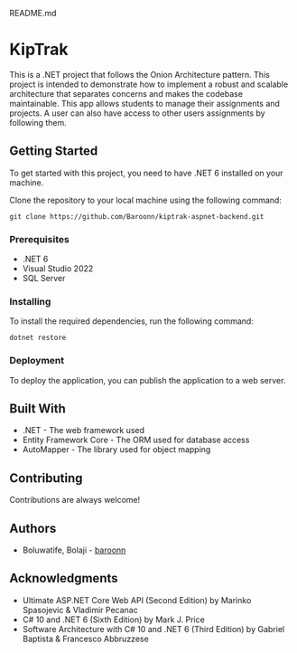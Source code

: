 README.md

# KipTrak

This is a .NET project that follows the Onion Architecture pattern. This project is intended to demonstrate how to implement a robust and scalable architecture that separates concerns and makes the codebase maintainable. 
This app allows students to manage their assignments and projects. A user can also have access to other users assignments by following them.

## Getting Started

To get started with this project, you need to have .NET 6 installed on your machine.

Clone the repository to your local machine using the following command:

```
git clone https://github.com/Baroonn/kiptrak-aspnet-backend.git
```

### Prerequisites

* .NET 6
* Visual Studio 2022
* SQL Server 

### Installing

To install the required dependencies, run the following command:

```
dotnet restore
```

### Deployment

To deploy the application, you can publish the application to a web server.

## Built With

* .NET - The web framework used
* Entity Framework Core - The ORM used for database access
* AutoMapper - The library used for object mapping

## Contributing

Contributions are always welcome!

## Authors

* Boluwatife, Bolaji - [baroonn](https://github.com/Baroonn)

## Acknowledgments

* Ultimate ASP.NET Core Web API (Second Edition) by Marinko Spasojevic & Vladimir Pecanac
* C# 10 and .NET 6 (Sixth Edition) by Mark J. Price
* Software Architecture with C# 10 and .NET 6 (Third Edition) by Gabriel Baptista & Francesco Abbruzzese
